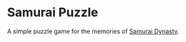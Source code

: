 Samurai Puzzle
==============

A simple puzzle game for the memories of [Samurai Dynasty](http://www.bbgsite.com/socialgames/content/samurai-dynasty/index.shtml).
